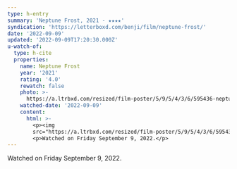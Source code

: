```yaml
---
type: h-entry
summary: 'Neptune Frost, 2021 - ★★★★'
syndication: 'https://letterboxd.com/benji/film/neptune-frost/'
date: '2022-09-09'
updated: '2022-09-09T17:20:30.000Z'
u-watch-of:
  type: h-cite
  properties:
    name: Neptune Frost
    year: '2021'
    rating: '4.0'
    rewatch: false
    photo: >-
      https://a.ltrbxd.com/resized/film-poster/5/9/5/4/3/6/595436-neptune-frost-0-600-0-900-crop.jpg?v=8d94f18eb0
    watched-date: '2022-09-09'
    content:
      html: >-
        <p><img
        src="https://a.ltrbxd.com/resized/film-poster/5/9/5/4/3/6/595436-neptune-frost-0-600-0-900-crop.jpg?v=8d94f18eb0"/></p>
        <p>Watched on Friday September 9, 2022.</p>
---
```

Watched on Friday September 9, 2022.

